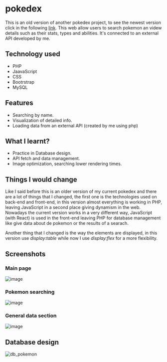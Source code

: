 # pokedex

This is an old version of another pokedex project, to see the newest version click in the following [link](https://github.com/JorgeAlcaldeG/pokedex-react).
This web allow users to search pokemon an videw details such as their stats, types and abilities. It's connected to an external API developed by me.

## Technology used

- PHP
- JaavaScript
- CSS
- Bootrstrap
- MySQL

## Features

- Searching by name.
- Visualization of detailed info.
- Loading data from an external API (created by me using php)

## What I learnt?

- Practice in Database design.
- API fetch and data management.
- Image optimization, searching lower rendering times.

## Things I would change

Like I said before this is an older version of my current pokedex and there are a lot of things that I changed, the first one is the technologies used on back-end and front-end, in this version almost everything is working in PHP, leaving JavaScript in a second place giving dynamism in the web. Nowadays the current version works in a very different way, JavaScript (with React) is used in the front-end leaving PHP for database management like give data about de pokemon or the results of a searach.

Another thing that I changed is the way the elements are displayed, in this version use *display:table* while now I use *display:flex* for a more flexibility.

## Screenshots
### Main page
![image](https://github.com/user-attachments/assets/702089d2-4d37-4408-848d-3119955cd8d4)
### Pokemon searching
![image](https://github.com/user-attachments/assets/a4da3f67-2b9a-4573-a5f6-2b3df0322ee7)
### General data section
![image](https://github.com/user-attachments/assets/88836ac9-6da0-4b36-a4c6-76a4ea0c6cd6)

## Database design
![db_pokemon](https://github.com/user-attachments/assets/f2209381-6851-49de-a6b2-49b1b0da6c38)

